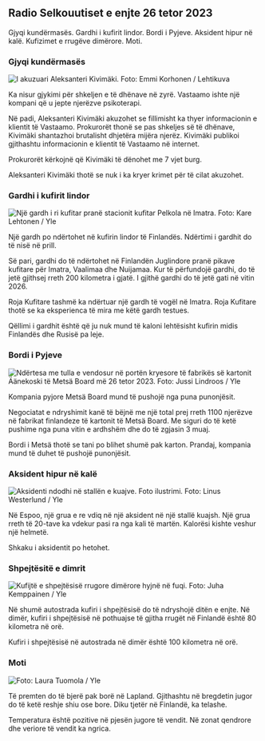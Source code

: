 ## Radio Selkouutiset e enjte 26 tetor 2023

Gjyqi kundërmasës. Gardhi i kufirit lindor. Bordi i Pyjeve. Aksident hipur në kalë. Kufizimet e rrugëve dimërore. Moti.

### Gjyqi kundërmasës

![I akuzuari Aleksanteri Kivimäki. Foto: Emmi Korhonen / Lehtikuva](https://images.cdn.yle.fi/image/upload/c_crop,h_2875,w_5112,x_0,y_568/ar_1.777777777777777,c_fill,g_500,c_fill,g_500,00,00,00,00,00,000,000,000,000,2010,g_500,2000,000,200,200,1000,100,2000,200,200,200,10,2,1,2,1,2,1,2,1,1,1,1,1,1,1,1,1,1,1,9,1,3.q_auto:eco/f_auto/fl_lossy/v1698305049/39-1191484653a13e7df175)

Ka nisur gjykimi për shkeljen e të dhënave në zyrë. Vastaamo ishte një kompani që u jepte njerëzve psikoterapi.

Në padi, Aleksanteri Kivimäki akuzohet se fillimisht ka thyer informacionin e klientit të Vastaamo. Prokurorët thonë se pas shkeljes së të dhënave, Kivimäki shantazhoi brutalisht dhjetëra mijëra njerëz. Kivimäki publikoi gjithashtu informacionin e klientit të Vastaamo në internet.

Prokurorët kërkojnë që Kivimäki të dënohet me 7 vjet burg.

Aleksanteri Kivimäki thotë se nuk i ka kryer krimet për të cilat akuzohet.

### Gardhi i kufirit lindor

![Një gardh i ri kufitar pranë stacionit kufitar Pelkola në Imatra. Foto: Kare Lehtonen / Yle](https://images.cdn.yle.fi/image/upload/c_crop,h_2243,w_3993,x_0,y_0/ar_1.7777777777777777,c_fill,g_faces,h_1205,h_pr.q_auto:eco/f_auto/fl_lossy/v1698323397/39-1191724653a55b2a04b0)

Një gardh po ndërtohet në kufirin lindor të Finlandës. Ndërtimi i gardhit do të nisë në prill.

Së pari, gardhi do të ndërtohet në Finlandën Juglindore pranë pikave kufitare për Imatra, Vaalimaa dhe Nuijamaa. Kur të përfundojë gardhi, do të jetë gjithsej rreth 200 kilometra i gjatë. I gjithë gardhi do të jetë gati në vitin 2026.

Roja Kufitare tashmë ka ndërtuar një gardh të vogël në Imatra. Roja Kufitare thotë se ka eksperienca të mira me këtë gardh testues.

Qëllimi i gardhit është që ju nuk mund të kaloni lehtësisht kufirin midis Finlandës dhe Rusisë pa leje.

### Bordi i Pyjeve

![Ndërtesa me tulla e vendosur në portën kryesore të fabrikës së kartonit Äänekoski të Metsä Board më 26 tetor 2023. Foto: Jussi Lindroos / Yle](https://images.cdn.yle.fi/image/upload/c_crop,h_2267,w_4031,x_0,y_0/ar_1.7777777777777777,c_fill,g_faces,h_1205,h_1100q_auto:eco/f_auto/fl_lossy/v1698319726/39-1191672653a4ca1724ad)

Kompania pyjore Metsä Board mund të pushojë nga puna punonjësit.

Negociatat e ndryshimit kanë të bëjnë me një total prej rreth 1100 njerëzve në fabrikat finlandeze të kartonit të Metsä Board. Me siguri do të ketë pushime nga puna vitin e ardhshëm dhe do të zgjasin 3 muaj.

Bordi i Metsä thotë se tani po blihet shumë pak karton. Prandaj, kompania mund të duhet të pushojë punonjësit.

### Aksident hipur në kalë

![Aksidenti ndodhi në stallën e kuajve. Foto ilustrimi. Foto: Linus Westerlund / Yle](https://images.cdn.yle.fi/image/upload/c_crop,h_3375,w_6000,x_0,y_387/ar_1.7777777777777777,c_fill,g_50,h_10,h_1.q_auto:eco/f_auto/fl_lossy/v1692692625/39-116023264e46d0e45030)

Në Espoo, një grua e re vdiq në një aksident në një stallë kuajsh. Një grua rreth të 20-tave ka vdekur pasi ra nga kali të martën. Kalorësi kishte veshur një helmetë.

Shkaku i aksidentit po hetohet.

### Shpejtësitë e dimrit

![Kufijtë e shpejtësisë rrugore dimërore hyjnë në fuqi. Foto: Juha Kemppainen / Yle](https://images.cdn.yle.fi/image/upload/c_crop,h_2250,w_4000,x_0,y_0/ar_1.7777777777777777,c_fill,g_faces,h_120,h_120,h_120,h_100,h_120,h_120,h_120,h_120,h_100,h_120.q_auto:eco/f_auto/fl_lossy/v1603287400/39-7327705f903747751c2)

Në shumë autostrada kufiri i shpejtësisë do të ndryshojë ditën e enjte. Në dimër, kufiri i shpejtësisë në pothuajse të gjitha rrugët në Finlandë është 80 kilometra në orë.

Kufiri i shpejtësisë në autostrada në dimër është 100 kilometra në orë.

### Moti

![ Foto: Laura Tuomola / Yle](https://images.cdn.yle.fi/image/upload/c_crop,h_1080,w_1919,x_0,y_0/ar_1.7777777777777777,c_fill,g_5/wp_107777777777777777777777777777,c_fill,g_5/w_10.0/q_auto:eco/f_auto/fl_lossy/v1698292510/39-11913736539e2ff81a55)

Të premten do të bjerë pak borë në Lapland. Gjithashtu në bregdetin jugor do të ketë reshje shiu ose bore. Diku tjetër në Finlandë, ka telashe.

Temperatura është pozitive në pjesën jugore të vendit. Në zonat qendrore dhe veriore të vendit ka ngrica.